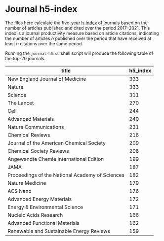 # Journal h5-index

The files here calculate the five-year
[h-index](https://en.wikipedia.org/wiki/H-index)
of journals based on the number of articles published and cited over the
period 2017–2021.
This index is a journal productivity measure based on article citations,
indicating the number of articles _h_ published over the period
that have received at least _h_ citations over the same period.

Running the `journal-h5.sh` shell script will produce the following table
of the top-20 journals.

|title|h5_index|
|-----|--------|
|New England Journal of Medicine|333|
|Nature|333|
|Science|311|
|The Lancet|270|
|Cell|244|
|Advanced Materials|240|
|Nature Communications|231|
|Chemical Reviews|216|
|Journal of the American Chemical Society|209|
|Chemical Society Reviews|206|
|Angewandte Chemie International Edition|199|
|JAMA|187|
|Proceedings of the National Academy of Sciences|182|
|Nature Medicine|179|
|ACS Nano|176|
|Advanced Energy Materials|172|
|Energy & Environmental Science|171|
|Nucleic Acids Research|166|
|Advanced Functional Materials|162|
|Renewable and Sustainable Energy Reviews|159|

